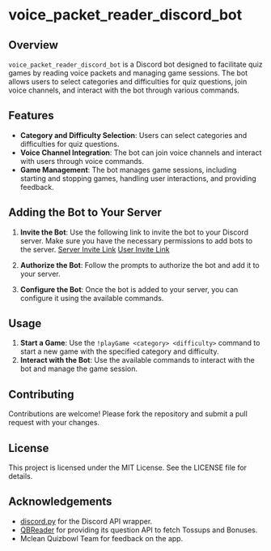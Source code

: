 # voice_packet_reader_discord_bot

## Overview
`voice_packet_reader_discord_bot` is a Discord bot designed to facilitate quiz games by reading voice packets and managing game sessions. The bot allows users to select categories and difficulties for quiz questions, join voice channels, and interact with the bot through various commands.

## Features
- **Category and Difficulty Selection**: Users can select categories and difficulties for quiz questions.
- **Voice Channel Integration**: The bot can join voice channels and interact with users through voice commands.
- **Game Management**: The bot manages game sessions, including starting and stopping games, handling user interactions, and providing feedback.

## Adding the Bot to Your Server
1. **Invite the Bot**: Use the following link to invite the bot to your Discord server. Make sure you have the necessary permissions to add bots to the server.
    [Server Invite Link](https://discord.com/oauth2/authorize?client_id=1278488120022532209&permissions=274918919232&integration_type=0&scope=bot)
    [User Invite Link](https://discord.com/oauth2/authorize?client_id=1278488120022532209&permissions=274918919232&integration_type=1&scope=bot)

2. **Authorize the Bot**: Follow the prompts to authorize the bot and add it to your server.

3. **Configure the Bot**: Once the bot is added to your server, you can configure it using the available commands.

## Usage
1. **Start a Game**: Use the `!playGame <category> <difficulty>` command to start a new game with the specified category and difficulty.
2. **Interact with the Bot**: Use the available commands to interact with the bot and manage the game session.

## Contributing
Contributions are welcome! Please fork the repository and submit a pull request with your changes.

## License
This project is licensed under the MIT License. See the LICENSE file for details.

## Acknowledgements
- [discord.py](https://github.com/Rapptz/discord.py) for the Discord API wrapper.
- [QBReader](https://www.qbreader.org/api-docs/) for providing its question API to fetch Tossups and Bonuses.
- Mclean Quizbowl Team for feedback on the app.
